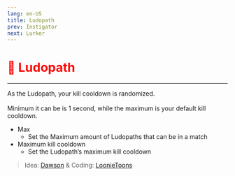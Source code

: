 ```yaml
---
lang: en-US
title: Ludopath
prev: Instigator
next: Lurker
---
```


# <font color=red>🤡 <b>Ludopath</b></font> <Badge text="Killing" type="tip" vertical="middle"/>

***

As the Ludopath, your kill cooldown is randomized.<br><br>
Minimum it can be is 1 second, while the maximum is your default kill cooldown.

- Max
  - Set the Maximum amount of Ludopaths that can be in a match
- Maximum kill cooldown
  - Set the Ludopath’s maximum kill cooldown

> Idea: [Dawson](#) & Coding: [LoonieToons](https://github.com/Loonie-Toons)
